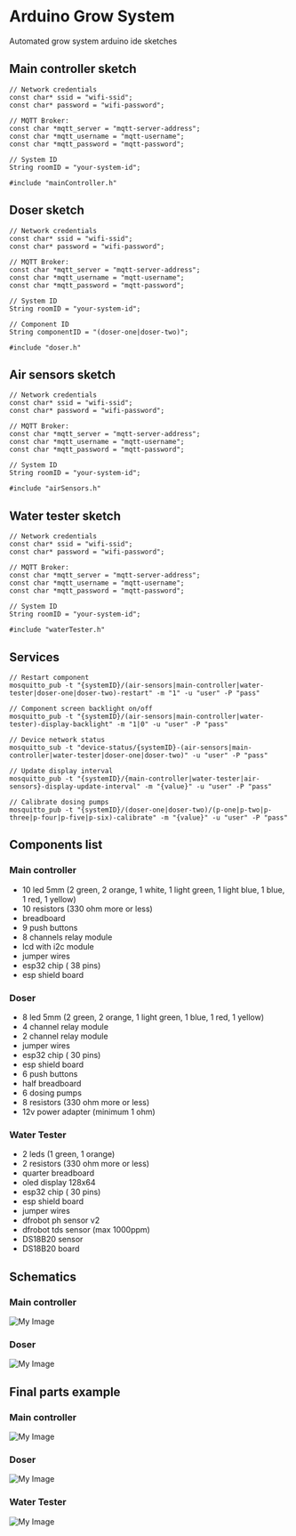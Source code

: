# Arduino Grow System

Automated grow system arduino ide sketches

## Main controller sketch
```
// Network credentials
const char* ssid = "wifi-ssid";
const char* password = "wifi-password";

// MQTT Broker:
const char *mqtt_server = "mqtt-server-address";
const char *mqtt_username = "mqtt-username";
const char *mqtt_password = "mqtt-password";

// System ID
String roomID = "your-system-id";

#include "mainController.h"
```

## Doser sketch
```
// Network credentials
const char* ssid = "wifi-ssid";
const char* password = "wifi-password";

// MQTT Broker:
const char *mqtt_server = "mqtt-server-address";
const char *mqtt_username = "mqtt-username";
const char *mqtt_password = "mqtt-password";

// System ID
String roomID = "your-system-id";

// Component ID
String componentID = "(doser-one|doser-two)";

#include "doser.h"
```

## Air sensors sketch
```
// Network credentials
const char* ssid = "wifi-ssid";
const char* password = "wifi-password";

// MQTT Broker:
const char *mqtt_server = "mqtt-server-address";
const char *mqtt_username = "mqtt-username";
const char *mqtt_password = "mqtt-password";

// System ID
String roomID = "your-system-id";

#include "airSensors.h"
```

## Water tester sketch
```
// Network credentials
const char* ssid = "wifi-ssid";
const char* password = "wifi-password";

// MQTT Broker:
const char *mqtt_server = "mqtt-server-address";
const char *mqtt_username = "mqtt-username";
const char *mqtt_password = "mqtt-password";

// System ID
String roomID = "your-system-id";

#include "waterTester.h"
```

## Services
```
// Restart component
mosquitto_pub -t "{systemID}/(air-sensors|main-controller|water-tester|doser-one|doser-two)-restart" -m "1" -u "user" -P "pass"

// Component screen backlight on/off
mosquitto_pub -t "{systemID}/(air-sensors|main-controller|water-tester)-display-backlight" -m "1|0" -u "user" -P "pass"

// Device network status
mosquitto_sub -t "device-status/{systemID}-(air-sensors|main-controller|water-tester|doser-one|doser-two)" -u "user" -P "pass"

// Update display interval
mosquitto_pub -t "{systemID}/{main-controller|water-tester|air-sensors}-display-update-interval" -m "{value}" -u "user" -P "pass"

// Calibrate dosing pumps
mosquitto_pub -t "{systemID}/(doser-one|doser-two)/(p-one|p-two|p-three|p-four|p-five|p-six)-calibrate" -m "{value}" -u "user" -P "pass"
```

## Components list

### Main controller

- 10 led 5mm (2 green, 2 orange, 1 white, 1 light green, 1 light blue, 1 blue, 1 red, 1 yellow)
- 10 resistors (330 ohm more or less)
- breadboard
- 9 push buttons
- 8 channels relay module
- lcd with i2c module
- jumper wires
- esp32 chip ( 38 pins)
- esp shield board

### Doser

- 8 led 5mm (2 green, 2 orange, 1 light green, 1 blue, 1 red, 1 yellow)
- 4 channel relay module
- 2 channel relay module
- jumper wires
- esp32 chip ( 30 pins)
- esp shield board
- 6 push buttons
- half breadboard
- 6 dosing pumps
- 8 resistors (330 ohm more or less)
- 12v power adapter (minimum 1 ohm)

### Water Tester
- 2 leds (1 green, 1 orange)
- 2 resistors (330 ohm more or less)
- quarter breadboard
- oled display 128x64
- esp32 chip ( 30 pins)
- esp shield board
- jumper wires
- dfrobot ph sensor v2
- dfrobot tds sensor (max 1000ppm)
- DS18B20 sensor
- DS18B20 board

## Schematics

### Main controller

![My Image](images/main-controller-sc.jpg)

### Doser

![My Image](images/doser-sc.jpg)

## Final parts example

### Main controller

![My Image](images/main-controller-ex.jpg)

### Doser

![My Image](images/doser-ex.jpg)

### Water Tester

![My Image](images/water-tester-ex.jpg)